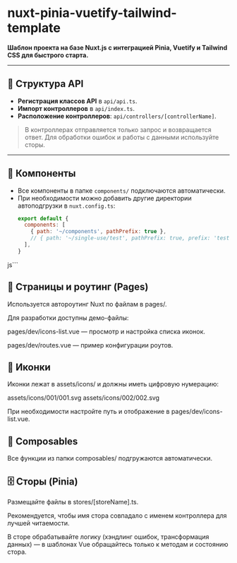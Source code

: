 # nuxt-pinia-vuetify-tailwind-template

**Шаблон проекта на базе Nuxt.js с интеграцией Pinia, Vuetify и Tailwind CSS для быстрого старта.**

---

## 📁 Структура API

- **Регистрация классов API** в `api/api.ts`.
- **Импорт контроллеров** в `api/index.ts`.
- **Расположение контроллеров**: `api/controllers/[controllerName]`.

> В контроллерах отправляется только запрос и возвращается ответ. Для обработки ошибок и работы с данными используйте сторы.

---

## 🧩 Компоненты

- Все компоненты в папке `components/` подключаются автоматически.
- При необходимости можно добавить другие директории автоподгрузки в `nuxt.config.ts`:
  ```js
  export default {
    components: [
      { path: '~/components', pathPrefix: true },
      // { path: '~/single-use/test', pathPrefix: true, prefix: 'test' },
    ],
  }
 js```

## 📄 Страницы и роутинг (Pages)

Используется автороутинг Nuxt по файлам в pages/.

Для разработки доступны демо-файлы:

pages/dev/icons-list.vue — просмотр и настройка списка иконок.

pages/dev/routes.vue — пример конфигурации роутов.

## 🎨 Иконки

Иконки лежат в assets/icons/ и должны иметь цифровую нумерацию:

assets/icons/001/001.svg
assets/icons/002/002.svg

При необходимости настройте путь и отображение в pages/dev/icons-list.vue.

## 🔧 Composables

Все функции из папки composables/ подгружаются автоматически.

## 🗄️ Сторы (Pinia)

Размещайте файлы в stores/[storeName].ts.

Рекомендуется, чтобы имя стора совпадало с именем контроллера для лучшей читаемости.

В сторе обрабатывайте логику (хэндлинг ошибок, трансформация данных) — в шаблонах Vue обращайтесь только к методам и состоянию стора.


